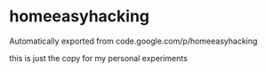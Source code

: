 # homeeasyhacking
Automatically exported from code.google.com/p/homeeasyhacking

this is just the copy for my personal experiments
